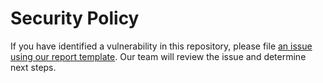 # Security Policy

If you have identified a vulnerability in this repository, please file
[an issue using our report template](https://github.com/thisdot/framework.dev/issues/new?assignees=&labels=security&template=security_report.yml&title=%5BSECURITY%5D%3A+).
Our team will review the issue and determine next steps.
